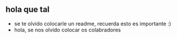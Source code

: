 ## hola que tal

- se te olvido colocarle un readme, recuerda esto es importante :)
- hola, se nos olvido colocar os colabradores 
